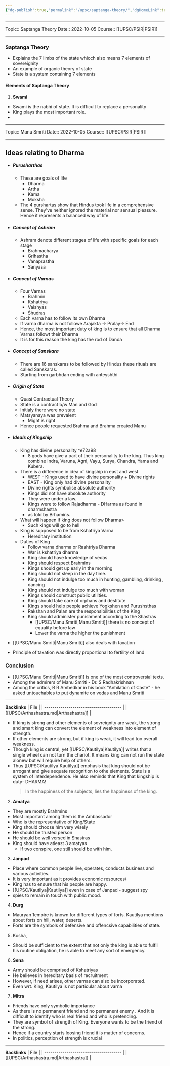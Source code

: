 ```yaml
---
{"dg-publish":true,"permalink":"/upsc/saptanga-theory/","dgHomeLink":true,"dgPassFrontmatter":false}
---
```


----
Topic:: Saptanga Theory
Date:: 2022-10-05
Course:: [[UPSC/PSIR|PSIR]] 

----
 ### Saptanga Theory
 - Explains the 7 limbs of the state whioch also means 7 elements of sovereignity
 - An example of organic theory of state
 - State is a system containing 7 elements
#### Elements of Saptanga Theory 
1.  **Swami**
   - Swami is the nabhi of state. It is difficult to replace a personality 
   - King plays the most important role. 
   - 
<div class="transclusion internal-embed is-loaded"><div class="markdown-embed">

<div class="markdown-embed-title">



</div>


----
Topic:: Manu Smriti
Date:: 2022-10-05
Course:: [[UPSC/PSIR|PSIR]] 

----
## Ideas relating to Dharma 
- ##### Purusharthas 
	- These are goals of life
		- Dharma 
		- Artha 
		- Kama 
		- Moksha 
	- The 4 purshartas show that Hindus took life in a comprehensive sense. They've neither ignored the material nor sensual pleasure. Hence it represents a balanced way of life.
- ##### Concept of Ashram 
	- Ashram denote different stages of life with specific goals for each stage 
		- Brahmacharya 
		- Grihastha 
		- Vanaprastha
		- Sanyasa
 - ##### Concept of Varnas 
	- Four Varnas
		- Brahmin 
		- Kshatriya 
		- Vaishyas 
		- Shudras
	- Each varna has to follow its own Dharma 
	- If varna dharma is not followe Arajakta -> Pralay-> End 
	- Hence, the most important duty of king is to ensure that all Dharma Varnas followt their Dharma
	- It is for this reason the king has the rod of Danda
- ##### Concept of Sanskara
	- There are 16 sanskaras to be followed by Hindus these rituals are called Sanskaras. 
	- Starting from garbhdan ending with anteyshthi 
- ##### Origin of State
	- Quasi Contractual Theory 
	- State is a contract b/w Man and God 
	- Initialy there were no state 
	- Matsyanaya was prevalent
		- Might is right
	- Hence people requested Brahma and Brahma created Manu 
- ##### Ideals of Kingship 
	- King has divine personality  ^e72a98
		- 8 gods have give a part of their personality to the king. Thus king combine Indra, Varuna, Agni, Vayu, Surya, Chandra, Yama and Kubera.
	- There is a difference in idea of kingship in east and west 
		- WEST - Kings used to have divine personality + Divine rights 
		- EAST - King only had divine personality 
		- Divine rights symbolise absolute authority 
		- Kings did not have absolute authority 
		- They were under a law. 
		- Kings were to follow Rajadharma - DHarma as found in dharmshastra
		- as told by Brhamins. 
	- What will happen if king does not follow Dharma> 
		- Such kings will go to hell
	- King is supposed to be from Kshatriya Varna 
		- Hereditary institution 
	- Duties of King 
		- Follow varna dharma or Rashtriya Dharma 
		- War is kshatriya dharma 
		- King should have knowledge of vedas 
		- King should respect Brahmins 
		- Kings should get up early in the morning 
		- King should not sleep in the day time. 
		- King should not indulge too much in hunting, gambling, drinking , dancing 
		- King should not indulge too much with woman 
		- Kings should construct public utilities. 
		- King should take care of orphans and destitute 
		- Kings should help people achieve Yogkshen and Purushsthas
		- Rakshan and Palan are the responsibilities of the King
		- King should administer punishment according to the Shastras
			- [[UPSC/Manu Smriti|Manu Smriti]] there is no concept of equality before law
			- Lower the varna the higher the punishment

- [[UPSC/Manu Smriti|Manu Smriti]] also deals with taxation 
- Principle of taxation was directly proportional to fertility of land 

### Conclusion 
- [[UPSC/Manu Smriti|Manu Smriti]] is one of the most controversial texts. 
- Among the admirers of Manu Smriti - Dr. S Radhakrishnan
- Among the critics, B R Ambedkar in his book "Anhilation of Caste" - he asked untouchables to put dynamite on vedas and Manu Smriti



---
**Backlinks**
| File                                   |
| -------------------------------------- |
| [[UPSC/Arthashastra.md\|Arthashastra]] |





</div></div>

   - If king is strong and other elements of sovreignity are weak, the strong and smart king can convert the element of weakness into element of strength. 
   - If other elements are strong, but if king is weak, it will lead too overall weakness. 
   - Though king is central, yet [[UPSC/Kautilya|Kautilya]] writes that a single wheel can not turn the chariot. It means king can not run the state alonew but will require help of others. 
   - Thus [[UPSC/Kautilya|Kautilya]] emphasis that king should not be arrogant and give aequate recognition to othe elements. State is a system of interdependence. He also reminds that King that kingship is duty- DHARMA! 
     > In the happiness of the subjects, lies the happiness of the king. 
2.  **Amatya**
   - They are mostly Brahmins 
   - Most important among them is the Ambassador 
   - Who is the representative of King/State 
   - King should choose him very wisely 
   - He should be trusted person 
   - He should be well versed in Shastras
   - King should have atleast 3 amatyas
	   - If two conspire, one still should be with him. 
3.  **Janpad**
   - Place where common people live, operates, conducts business and various activities. 
   - It is very important as it provides economic resources/ 
   - King has to ensure that his people are happy. 
   - [[UPSC/Kautilya|Kautilya]] even in case of Janpad - suggest spy
   - spies to remain in touch with public mood. 
4.  **Durg**
   - Mauryan 1empire is known for different types of forts. Kautilya mentions about forts on hill, water, deserts. 
   - Forts are the symbols of defensive and offencsive capabilities of state. 
5.   Kosha, 
   - Should be sufficient to the extent that not only the king is able to fulfil his routine obligation, he is able to meet any sort of emergency. 
6.   **Sena** 
   - Army should be comprised of Kshatriyas 
   - He believes in hereditary basis of recruitment 
   - However, if need arises, other varnas can also be incorporated. 
   - Even wrt. King, Kautilya is not particular about varna
7.   **Mitra**
   - Friends have only symbolic importance 
   - As there is no permanent friend and no permanent enemy . And it is difficult to identify who is real friend and who is pretending. 
   - They are symbol of strength of King. Everyone wants to be the friend of the strong. 
   - Hence if a country starts loosing friend it is matter of concerns. 
   - In politics, perception of strength is crucial 
  
   


---
**Backlinks**
| File                                   |
| -------------------------------------- |
| [[UPSC/Arthashastra.md\|Arthashastra]] |



